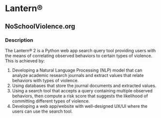 # Lantern®
## NoSchoolViolence.org

### Description
The Lantern® 2 is a Python web app search query tool providing users with the means of correlating observed behaviors to certain types of violence. This is achieved by:

1.	Developing a Natural Language Processing (NLP) model that can analyze academic research journals and extract values that relate behaviors with types of violence.
2.	Using databases that store the journal documents and extracted values.
3.	Using a search tool that accepts a query containing multiple observed behaviors, then compute a risk score that suggests the likelihood of committing different types of violence.
4.	Developing a web app/website with well-designed UX/UI where the users can use the search tool.